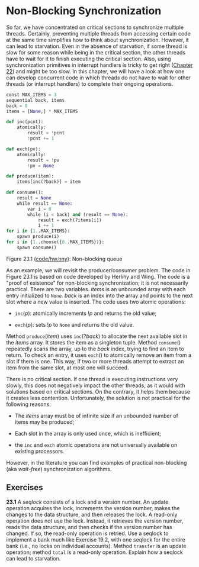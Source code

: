
# Non-Blocking Synchronization 

So far, we have concentrated on critical sections to synchronize
multiple threads. Certainly, preventing multiple threads from accessing
certain code at the same time simplifies how to think about
synchronization. However, it can lead to starvation. Even in the absence
of starvation, if some thread is slow for some reason while being in the
critical section, the other threads have to wait for it to finish
executing the critical section. Also, using synchronization primitives
in interrupt handlers is tricky to get right ([Chapter 22](interrupts.md)) and
might be too slow. In this chapter, we will have a look at how one can
develop concurrent code in which threads do not have to wait for other
threads (or interrupt handlers) to complete their ongoing operations.

```python title="hw.hny"
const MAX_ITEMS = 3
sequential back, items
back = 0
items = [None,] * MAX_ITEMS

def inc(pcnt):
    atomically:
        result = !pcnt
        !pcnt += 1

def exch(pv):
    atomically:
        result = !pv
        !pv = None

def produce(item):
    items[inc(?back)] = item

def consume():
    result = None
    while result == None:
        var i = 0
        while (i < back) and (result == None):
            result = exch(?items[i])
            i += 1
for i in {1..MAX_ITEMS}:
    spawn produce(i)
for i in {1..choose({0..MAX_ITEMS})}:
    spawn consume()
```

<figcaption>Figure 23.1 (<a href=https://harmony.cs.cornell.edu/code/hw.hny>code/hw.hny</a>): 
Non-blocking queue </figcaption>

As an example, we will revisit the producer/consumer problem. The code
in Figure 23.1 is based on code developed by Herlihy and Wing.
The code is a "proof of existence" for non-blocking synchronization; it
is not necessarily practical. There are two variables. *items* is an
unbounded array with each entry initialized to `None`. *back* is an
index into the array and points to the next slot where a new value is
inserted. The code uses two atomic operations:

-   `inc`(*p*): atomically increments !*p* and returns the old value;

-   `exch`(*p*): sets !*p* to `None` and returns the old value.

Method `produce`(*item*) uses `inc`(?*back*) to allocate the next
available slot in the *items* array. It stores the item as a singleton
tuple. Method `consume`() repeatedly scans the array, up to the *back*
index, trying to find an item to return. To check an entry, it uses
`exch`() to atomically remove an item from a slot if there is one. This
way, if two or more threads attempt to extract an item from the same
slot, at most one will succeed.

There is no critical section. If one thread is executing instructions
very slowly, this does not negatively impact the other threads, as it
would with solutions based on critical sections. On the contrary, it
helps them because it creates less contention. Unfortunately, the
solution is not practical for the following reasons:

-   The *items* array must be of infinite size if an unbounded number of
    items may be produced;

-   Each slot in the array is only used once, which is inefficient;

-   the `inc` and `exch` atomic operations are not universally available
    on existing processors.

However, in the literature you can find examples of practical
non-blocking (aka *wait-free*) synchronization algorithms.

## Exercises 

**23.1** A *seqlock* consists of a lock and a version number. An update operation
acquires the lock, increments the version number, makes the changes to
the data structure, and then releases the lock. A read-only operation
does not use the lock. Instead, it retrieves the version number, reads
the data structure, and then checks if the version number has changed.
If so, the read-only operation is retried. Use a seqlock to implement a
bank much like Exercise 19.2, with one seqlock for the entire bank (i.e., no locks on
individual accounts). Method `transfer` is an update operation; method
`total` is a read-only operation. Explain how a seqlock can lead to
starvation.

